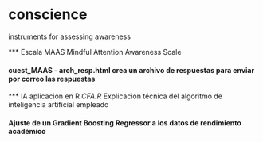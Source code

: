 # conscience
instruments for assessing awareness

*** Escala MAAS
Mindful Attention Awareness Scale  
#### cuest_MAAS - arch_resp.html  crea un archivo de respuestas para enviar por correo las respuestas

*** IA aplicacion en R *CFA.R*
Explicación técnica del algoritmo de inteligencia artificial empleado
#### Ajuste de un Gradient Boosting Regressor a los datos de rendimiento académico


